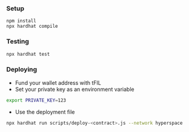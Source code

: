 ### Setup
```
npm install
npx hardhat compile
```

### Testing
```zsh
npx hardhat test
```

### Deploying
- Fund your wallet address with tFIL
- Set your private key as an environment variable
```zsh
export PRIVATE_KEY=123
```
- Use the deployment file
```zsh
npx hardhat run scripts/deploy-<contract>.js --network hyperspace
```